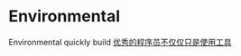 # Environmental
Environmental quickly build
[优秀的程序员不仅仅只是使用工具](http://www.ituring.com.cn/article/111018)
